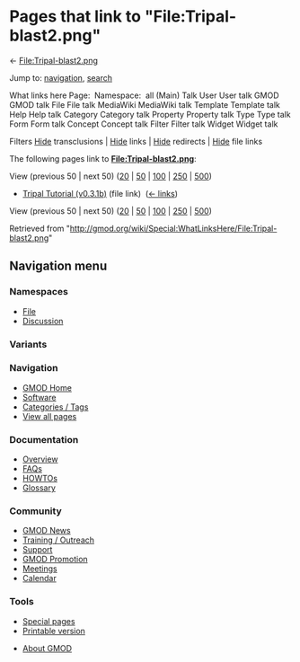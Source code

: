 <div id="mw-page-base" class="noprint">

</div>

<div id="mw-head-base" class="noprint">

</div>

<div id="content" class="mw-body" role="main">

<span id="top"></span>

<div id="mw-js-message" style="display:none;">

</div>



# <span dir="auto">Pages that link to "File:Tripal-blast2.png"</span>

<div id="bodyContent">

<div id="contentSub">

←
[File:Tripal-blast2.png](/wiki/File:Tripal-blast2.png "File:Tripal-blast2.png")

</div>

<div id="jump-to-nav" class="mw-jump">

Jump to: [navigation](#mw-navigation), [search](#p-search)

</div>

<div id="mw-content-text">

What links here Page:  Namespace:  all (Main) Talk User User talk GMOD
GMOD talk File File talk MediaWiki MediaWiki talk Template Template talk
Help Help talk Category Category talk Property Property talk Type Type
talk Form Form talk Concept Concept talk Filter Filter talk Widget
Widget talk

Filters
[Hide](/mediawiki/index.php?title=Special:WhatLinksHere/File:Tripal-blast2.png&hidetrans=1 "Special:WhatLinksHere/File:Tripal-blast2.png")
transclusions \|
[Hide](/mediawiki/index.php?title=Special:WhatLinksHere/File:Tripal-blast2.png&hidelinks=1 "Special:WhatLinksHere/File:Tripal-blast2.png")
links \|
[Hide](/mediawiki/index.php?title=Special:WhatLinksHere/File:Tripal-blast2.png&hideredirs=1 "Special:WhatLinksHere/File:Tripal-blast2.png")
redirects \|
[Hide](/mediawiki/index.php?title=Special:WhatLinksHere/File:Tripal-blast2.png&hideimages=1 "Special:WhatLinksHere/File:Tripal-blast2.png")
file links

The following pages link to
**[File:Tripal-blast2.png](/wiki/File:Tripal-blast2.png "File:Tripal-blast2.png")**:

View (previous 50 \| next 50)
([20](/mediawiki/index.php?title=Special:WhatLinksHere/File:Tripal-blast2.png&limit=20 "Special:WhatLinksHere/File:Tripal-blast2.png")
\|
[50](/mediawiki/index.php?title=Special:WhatLinksHere/File:Tripal-blast2.png&limit=50 "Special:WhatLinksHere/File:Tripal-blast2.png")
\|
[100](/mediawiki/index.php?title=Special:WhatLinksHere/File:Tripal-blast2.png&limit=100 "Special:WhatLinksHere/File:Tripal-blast2.png")
\|
[250](/mediawiki/index.php?title=Special:WhatLinksHere/File:Tripal-blast2.png&limit=250 "Special:WhatLinksHere/File:Tripal-blast2.png")
\|
[500](/mediawiki/index.php?title=Special:WhatLinksHere/File:Tripal-blast2.png&limit=500 "Special:WhatLinksHere/File:Tripal-blast2.png"))

- [Tripal Tutorial
  (v0.3.1b)](/wiki/Tripal_Tutorial_(v0.3.1b) "Tripal Tutorial (v0.3.1b)")
  (file link) ‎ <span class="mw-whatlinkshere-tools">([←
  links](/mediawiki/index.php?title=Special:WhatLinksHere&target=Tripal+Tutorial+%28v0.3.1b%29 "Special:WhatLinksHere"))</span>

View (previous 50 \| next 50)
([20](/mediawiki/index.php?title=Special:WhatLinksHere/File:Tripal-blast2.png&limit=20 "Special:WhatLinksHere/File:Tripal-blast2.png")
\|
[50](/mediawiki/index.php?title=Special:WhatLinksHere/File:Tripal-blast2.png&limit=50 "Special:WhatLinksHere/File:Tripal-blast2.png")
\|
[100](/mediawiki/index.php?title=Special:WhatLinksHere/File:Tripal-blast2.png&limit=100 "Special:WhatLinksHere/File:Tripal-blast2.png")
\|
[250](/mediawiki/index.php?title=Special:WhatLinksHere/File:Tripal-blast2.png&limit=250 "Special:WhatLinksHere/File:Tripal-blast2.png")
\|
[500](/mediawiki/index.php?title=Special:WhatLinksHere/File:Tripal-blast2.png&limit=500 "Special:WhatLinksHere/File:Tripal-blast2.png"))

</div>

<div class="printfooter">

Retrieved from
"<http://gmod.org/wiki/Special:WhatLinksHere/File:Tripal-blast2.png>"

</div>

<div id="catlinks" class="catlinks catlinks-allhidden">

</div>

<div class="visualClear">

</div>

</div>

</div>

<div id="mw-navigation">

## Navigation menu

<div id="mw-head">



<div id="left-navigation">

<div id="p-namespaces" class="vectorTabs" role="navigation"
aria-labelledby="p-namespaces-label">

### Namespaces

- <span id="ca-nstab-image"><a href="/wiki/File:Tripal-blast2.png" accesskey="c"
  title="View the file page [c]">File</a></span>
- <span id="ca-talk"><a
  href="/mediawiki/index.php?title=File_talk:Tripal-blast2.png&amp;action=edit&amp;redlink=1"
  accesskey="t"
  title="Discussion about the content page [t]">Discussion</a></span>

</div>

<div id="p-variants" class="vectorMenu emptyPortlet" role="navigation"
aria-labelledby="p-variants-label">

### 

### Variants[](#)

<div class="menu">

</div>

</div>

</div>





</div>

</div>

</div>

<div id="mw-panel">

<div id="p-logo" role="banner">

<a href="/wiki/Main_Page"
style="background-image: url(http://gmod.org/images/GMOD-cogs.png);"
title="Visit the main page"></a>

</div>

<div id="p-Navigation" class="portal" role="navigation"
aria-labelledby="p-Navigation-label">

### Navigation

<div class="body">

- <span id="n-GMOD-Home">[GMOD Home](/wiki/Main_Page)</span>
- <span id="n-Software">[Software](/wiki/GMOD_Components)</span>
- <span id="n-Categories-.2F-Tags">[Categories /
  Tags](/wiki/Categories)</span>
- <span id="n-View-all-pages">[View all
  pages](/wiki/Special:AllPages)</span>

</div>

</div>

<div id="p-Documentation" class="portal" role="navigation"
aria-labelledby="p-Documentation-label">

### Documentation

<div class="body">

- <span id="n-Overview">[Overview](/wiki/Overview)</span>
- <span id="n-FAQs">[FAQs](/wiki/Category:FAQ)</span>
- <span id="n-HOWTOs">[HOWTOs](/wiki/Category:HOWTO)</span>
- <span id="n-Glossary">[Glossary](/wiki/Glossary)</span>

</div>

</div>

<div id="p-Community" class="portal" role="navigation"
aria-labelledby="p-Community-label">

### Community

<div class="body">

- <span id="n-GMOD-News">[GMOD News](/wiki/GMOD_News)</span>
- <span id="n-Training-.2F-Outreach">[Training /
  Outreach](/wiki/Training_and_Outreach)</span>
- <span id="n-Support">[Support](/wiki/Support)</span>
- <span id="n-GMOD-Promotion">[GMOD
  Promotion](/wiki/GMOD_Promotion)</span>
- <span id="n-Meetings">[Meetings](/wiki/Meetings)</span>
- <span id="n-Calendar">[Calendar](/wiki/Calendar)</span>

</div>

</div>

<div id="p-tb" class="portal" role="navigation"
aria-labelledby="p-tb-label">

### Tools

<div class="body">

- <span id="t-specialpages"><a href="/wiki/Special:SpecialPages" accesskey="q"
  title="A list of all special pages [q]">Special pages</a></span>
- <span id="t-print"><a
  href="/mediawiki/index.php?title=Special:WhatLinksHere/File:Tripal-blast2.png&amp;printable=yes"
  rel="alternate" accesskey="p"
  title="Printable version of this page [p]">Printable version</a></span>

</div>

</div>

</div>

</div>

<div id="footer" role="contentinfo">

- <span id="footer-places-about">[About
  GMOD](/wiki/GMOD:About "GMOD:About")</span>

<!-- -->






</div>
